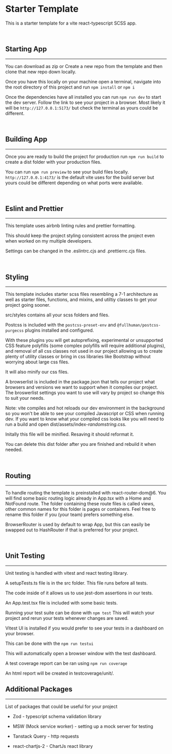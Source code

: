 # Starter Template

This is a starter template for a vite react-typescript SCSS app.

<br>

## Starting App

---

You can download as zip or Create a new repo from the template and then clone that new repo down locally.

Once you have this locally on your machine open a terminal, navigate into the root directory of this project and run `npm install` or `npm i`

Once the dependencies have all installed you can run `npm run dev` to start the dev server. Follow the link to see your project in a browser. Most likely it will be `http://127.0.0.1:5173/` but check the terminal as yours could be different.

<br>

## Building App

---

Once you are ready to build the project for production run `npm run build` to create a dist folder with your production files.

You can run `npm run preview` to see your build files locally.
`http://127.0.0.1:4173/` is the default vite uses for the build server but yours could be different depending on what ports were available.

<br>

## Eslint and Prettier

---

This template uses airbnb linting rules and prettier formatting.

This should keep the project styling consistent across the project even when worked on my multiple developers.

Settings can be changed in the .eslintrc.cjs and .prettierrc.cjs files.

<br>

## Styling

---

This template includes starter scss files resembling a 7-1 architecture as well as starter files, functions, and mixins, and utiltiy classes to get your project going sooner.

src/styles contains all your scss folders and files.

Postcss is included with the `postcss-preset-env` and `@fullhuman/postcss-purgecss` plugins installed and configured.

With these plugins you will get autoprefixing, experimental or unsupported CSS feature polyfills (some complex polyfills will require additional plugins), and removal of all css classes not used in our project allowing us to create plenty of utility classes or bring in css libraries like Bootstrap without worrying about large css files.

It will also minify our css files.

A browserlist is included in the package.json that tells our project what browsers and versions we want to support when it compiles our project.
The broswerlist settings you want to use will vary by project so change this to suit your needs.

Note: vite compiles and hot reloads our dev environment in the background so you won't be able to see your compiled Javascript or CSS when running dev. If you want to know what your compiled css looks like you will need to run a build and open dist/assets/index-_randomstring_.css.

Initally this file will be minified. Resaving it should reformat it.

You can delete this dist folder after you are finished and rebuild it when needed.

<br>

## Routing

---

To handle routing the template is preinstalled with react-router-dom@6. You will find some basic routing logic already in App.tsx with a Home and NotFound route. The folder containing these route files is called views, other common names for this folder is pages or containers. Feel free to rename this folder if you (your team) prefers something else.

BrowserRouter is used by default to wrap App, but this can easily be swapped out to HashRouter if that is preferred for your project.

<br>

## Unit Testing

---

Unit testing is handled with vitest and react testing library.

A setupTests.ts file is in the src folder. This file runs before all tests.

The code inside of it allows us to use jest-dom assertions in our tests.

An App.test.tsx file is included with some basic tests.

Running your test suite can be done with `npm test`
This will watch your project and rerun your tests whenever changes are saved.

Vitest UI is installed if you would prefer to see your tests in a dashboard on your browser.

This can be done with the `npm run testui`

This will automatically open a browser window with the test dashboard.

A test coverage report can be ran using `npm run coverage`

An html report will be created in testcoverage/unit/.

## Additional Packages

___

List of packages that could be useful for your project

- Zod - typescript schema validation library

- MSW (Mock service worker) - setting up a mock server for testing

- Tanstack Query - http requests

- react-chartjs-2 - ChartJs react library